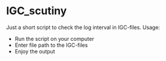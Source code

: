# IGC_scutiny
Just a short script to check the log interval in IGC-files. 
Usage:
 - Run the script on your computer
 - Enter file path to the IGC-files
 - Enjoy the output


